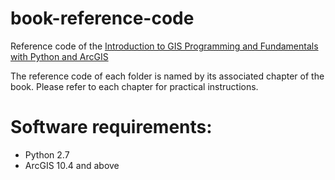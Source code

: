 # book-reference-code
Reference code of the [Introduction to GIS Programming and Fundamentals with Python and ArcGIS](https://www.crcpress.com/Introduction-to-GIS-Programming-and-Fundamentals-with-Python-and-ArcGIS/Yang/p/book/9781466510081)

The reference code of each folder is named by its associated chapter of the book. Please refer to each chapter for practical instructions.

# Software requirements: 
* Python 2.7
* ArcGIS 10.4 and above
